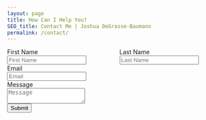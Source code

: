 ```yaml
---
layout: page
title: How Can I Help You?
SEO_title: Contact Me | Joshua DeGrasse-Baumann
permalink: /contact/
---
```


<form action="https://formcarry.com/s/1Z7gBO7piB" method="POST" accept-charset="UTF-8">
    <div class="columns">
        <div class="column">
            <div class="field">
                <label class="label">First Name</label>
                <div class="control">
                    <input class="input is-medium" type="text" name="firstName" placeholder="First Name">
                </div>
            </div>
        </div>
        <div class="column">
            <div class="field">
                <label class="label">Last Name</label>
                <div class="control">
                    <input class="input is-medium" type="text" name="lastName" placeholder="Last Name">
                </div>
            </div>
        </div>
    </div>
    <div class="field">
        <label class="label">Email</label>
        <div class="control">
            <input class="input is-medium" type="email" name="email" placeholder="Email">
        </div>
    </div>
    <div class="field">
        <label class="label">Message</label>
        <div class="control">
            <textarea class="textarea is-medium" name="message" placeholder="Message"></textarea>
        </div>
    </div>
    <input type="hidden" name="_gotcha">
    <div class="field">
        <div class="control">
            <button class="button is-link">Submit</button>
        </div>
    </div>
</form>